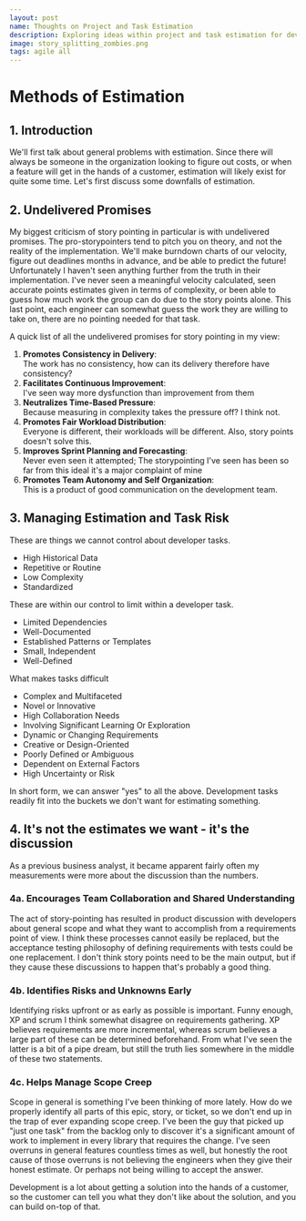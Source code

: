 ```yaml
---
layout: post
name: Thoughts on Project and Task Estimation
description: Exploring ideas within project and task estimation for development  
image: story_splitting_zombies.png
tags: agile all
---
```


# Methods of Estimation

## 1. Introduction
We'll first talk about general problems with estimation. Since there will always be someone in the organization looking
to figure out costs, or when a feature will get in the hands of a customer, estimation will likely exist for quite some 
time. Let's first discuss some downfalls of estimation.

## 2. Undelivered Promises
My biggest criticism of story pointing in particular is with undelivered promises. The pro-storypointers tend to pitch you
on theory, and not the reality of the implementation. We'll make burndown charts of our velocity, figure out deadlines months
in advance, and be able to predict the future! Unfortunately I haven't seen anything further from the truth in their implementation.
I've never seen a meaningful velocity calculated, seen accurate points estimates given in terms of complexity, or been able
to guess how much work the group can do due to the story points alone. This last point, each engineer can somewhat guess
the work they are willing to take on, there are no pointing needed for that task.

A quick list of all the undelivered promises for story pointing in my view:
1. **Promotes Consistency in Delivery**:  
   The work has no consistency, how can its delivery therefore have consistency?
2. **Facilitates Continuous Improvement**:  
   I've seen way more dysfunction than improvement from them
3. **Neutralizes Time-Based Pressure**:  
   Because measuring in complexity takes the pressure off? I think not.
4. **Promotes Fair Workload Distribution**:   
   Everyone is different, their workloads will be different. Also, story points doesn't solve this.
5. **Improves Sprint Planning and Forecasting**:   
   Never even seen it attempted; The storypointing I've seen has been so far from this ideal it's a major complaint of mine
6. **Promotes Team Autonomy and Self Organization**:   
   This is a product of good communication on the development team.

## 3. Managing Estimation and Task Risk
These are things we cannot control about developer tasks.

* High Historical Data  
* Repetitive or Routine   
* Low Complexity 
* Standardized

These are within our control to limit within a developer task.

* Limited Dependencies  
* Well-Documented   
* Established Patterns or Templates  
* Small, Independent   
* Well-Defined   

What makes tasks difficult

* Complex and Multifaceted 
* Novel or Innovative 
* High Collaboration Needs
* Involving Significant Learning Or Exploration
* Dynamic or Changing Requirements
* Creative or Design-Oriented 
* Poorly Defined or Ambiguous 
* Dependent on External Factors
* High Uncertainty or Risk

In short form, we can answer "yes" to all the above. Development tasks readily fit into the buckets we don't want for
estimating something.

## 4. It's not the estimates we want - it's the discussion

As a previous business analyst, it became apparent fairly often my measurements were more about the discussion than the
numbers.

### 4a. Encourages Team Collaboration and Shared Understanding
The act of story-pointing has resulted in product discussion with developers about general scope and what they want to
accomplish from a requirements point of view. I think these processes cannot easily be replaced, but the acceptance testing
philosophy of defining requirements with tests could be one replacement. I don't think story points need to be the main
output, but if they cause these discussions to happen that's probably a good thing.

### 4b. Identifies Risks and Unknowns Early
Identifying risks upfront or as early as possible is important. Funny enough, XP and scrum I think somewhat disagree on
requirements gathering. XP believes requirements are more incremental, whereas scrum believes a large part of these can
be determined beforehand. From what I've seen the latter is a bit of a pipe dream, but still the truth lies somewhere in
the middle of these two statements.

### 4c. Helps Manage Scope Creep
Scope in general is something I've been thinking of more lately. How do we properly identify all parts of this epic,
story, or ticket, so we don't end up in the trap of ever expanding scope creep. I've been the guy that picked up "just one task"
from the backlog only to discover it's a significant amount of work to implement in every library that requires the change.
I've seen overruns in general features countless times as well, but honestly the root cause of those overruns is not believing
the engineers when they give their honest estimate. Or perhaps not being willing to accept the answer.

Development is a lot about getting a solution into the hands of a customer, so the customer can tell you what they don't
like about the solution, and you can build on-top of that.
